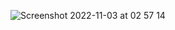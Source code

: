 ![Screenshot 2022-11-03 at 02 57 14](https://user-images.githubusercontent.com/95782145/199628763-5a595f63-a71e-4168-adc1-99695999d57b.png)
